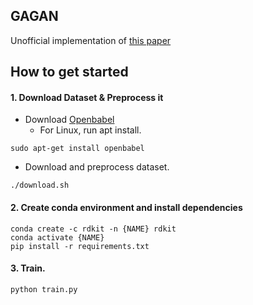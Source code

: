## GAGAN
Unofficial implementation of [this paper](https://arxiv.org/pdf/1904.08144.pdf)
## How to get started ##

#### 1. Download Dataset & Preprocess it
- Download [Openbabel](http://openbabel.org/wiki/Category:Installation)
  - For Linux, run apt install.
  
```
sudo apt-get install openbabel
```
- Download and preprocess dataset.

```
./download.sh
```


#### 2. Create conda environment and install dependencies

```
conda create -c rdkit -n {NAME} rdkit
conda activate {NAME}
pip install -r requirements.txt
```

#### 3. Train.
```
python train.py
```
